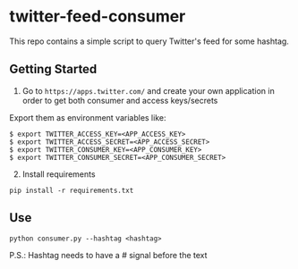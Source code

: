 # twitter-feed-consumer

This repo contains a simple script to query Twitter's feed for some
hashtag.

## Getting Started

1. Go to ```https://apps.twitter.com/``` and create your own application in
order to get both consumer and access keys/secrets

Export them as environment variables like:

```
$ export TWITTER_ACCESS_KEY=<APP_ACCESS_KEY>
$ export TWITTER_ACCESS_SECRET=<APP_ACCESS_SECRET>
$ export TWITTER_CONSUMER_KEY=<APP_CONSUMER_KEY>
$ export TWITTER_CONSUMER_SECRET=<APP_CONSUMER_SECRET>
```

2. Install requirements

```
pip install -r requirements.txt
```


## Use
```
python consumer.py --hashtag <hashtag>
```

P.S.: Hashtag needs to have a # signal before the text
